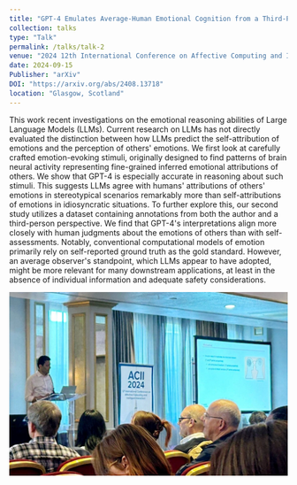 ```yaml
---
title: "GPT-4 Emulates Average-Human Emotional Cognition from a Third-Person Perspective"
collection: talks
type: "Talk"
permalink: /talks/talk-2
venue: "2024 12th International Conference on Affective Computing and Intelligent Interaction (ACII)"
date: 2024-09-15
Publisher: "arXiv"
DOI: "https://arxiv.org/abs/2408.13718"
location: "Glasgow, Scotland"
---
```


This work recent investigations on the emotional reasoning abilities of Large Language Models (LLMs). Current research on LLMs has not directly evaluated the distinction between how LLMs predict the self-attribution of emotions and the perception of others' emotions. We first look at carefully crafted emotion-evoking stimuli, originally designed to find patterns of brain neural activity representing fine-grained inferred emotional attributions of others. We show that GPT-4 is especially accurate in reasoning about such stimuli. This suggests LLMs agree with humans' attributions of others' emotions in stereotypical scenarios remarkably more than self-attributions of emotions in idiosyncratic situations. To further explore this, our second study utilizes a dataset containing annotations from both the author and a third-person perspective. We find that GPT-4's interpretations align more closely with human judgments about the emotions of others than with self-assessments. Notably, conventional computational models of emotion primarily rely on self-reported ground truth as the gold standard. However, an average observer's standpoint, which LLMs appear to have adopted, might be more relevant for many downstream applications, at least in the absence of individual information and adequate safety considerations.
 
<img src="/images/glasgow-acii.jpg" alt="Conference Image2" width="600"/> 


